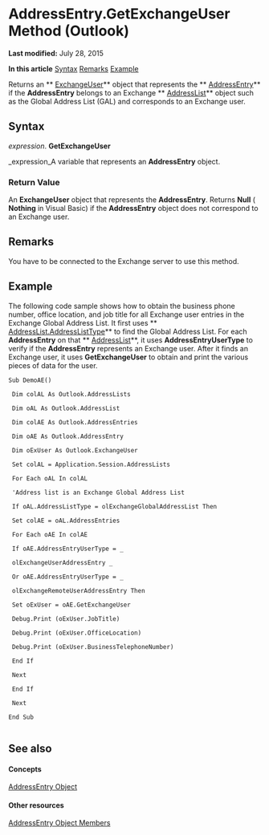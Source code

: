 
# AddressEntry.GetExchangeUser Method (Outlook)

 **Last modified:** July 28, 2015

 **In this article**
 [Syntax](#sectionSection0)
 [Remarks](#sectionSection1)
 [Example](#sectionSection2)


Returns an  ** [ExchangeUser](6ec117d1-7fdb-aa36-b567-1242f8238df0.md)** object that represents the ** [AddressEntry](d4a0a85e-8bab-bc56-57bc-d70c3c570c8e.md)** if the **AddressEntry** belongs to an Exchange ** [AddressList](84611afe-48b1-185b-df4b-0f004e7436ff.md)** object such as the Global Address List (GAL) and corresponds to an Exchange user.


## Syntax
<a name="sectionSection0"> </a>

 _expression_. **GetExchangeUser**

 _expression_A variable that represents an  **AddressEntry** object.


### Return Value

An  **ExchangeUser** object that represents the **AddressEntry**. Returns  **Null** ( **Nothing** in Visual Basic) if the **AddressEntry** object does not correspond to an Exchange user.


## Remarks
<a name="sectionSection1"> </a>

 You have to be connected to the Exchange server to use this method.


## Example
<a name="sectionSection2"> </a>

The following code sample shows how to obtain the business phone number, office location, and job title for all Exchange user entries in the Exchange Global Address List. It first uses  ** [AddressList.AddressListType](3a62cdec-3d8d-3bcf-b2c3-f9dd496fd6e0.md)** to find the Global Address List. For each **AddressEntry** on that ** [AddressList](84611afe-48b1-185b-df4b-0f004e7436ff.md)**, it uses  **AddressEntryUserType** to verify if the **AddressEntry** represents an Exchange user. After it finds an Exchange user, it uses **GetExchangeUser** to obtain and print the various pieces of data for the user.


```
Sub DemoAE() 
 
 Dim colAL As Outlook.AddressLists 
 
 Dim oAL As Outlook.AddressList 
 
 Dim colAE As Outlook.AddressEntries 
 
 Dim oAE As Outlook.AddressEntry 
 
 Dim oExUser As Outlook.ExchangeUser 
 
 Set colAL = Application.Session.AddressLists 
 
 For Each oAL In colAL 
 
 'Address list is an Exchange Global Address List 
 
 If oAL.AddressListType = olExchangeGlobalAddressList Then 
 
 Set colAE = oAL.AddressEntries 
 
 For Each oAE In colAE 
 
 If oAE.AddressEntryUserType = _ 
 
 olExchangeUserAddressEntry _ 
 
 Or oAE.AddressEntryUserType = _ 
 
 olExchangeRemoteUserAddressEntry Then 
 
 Set oExUser = oAE.GetExchangeUser 
 
 Debug.Print (oExUser.JobTitle) 
 
 Debug.Print (oExUser.OfficeLocation) 
 
 Debug.Print (oExUser.BusinessTelephoneNumber) 
 
 End If 
 
 Next 
 
 End If 
 
 Next 
 
End Sub 
 

```


## See also
<a name="sectionSection2"> </a>


#### Concepts


 [AddressEntry Object](d4a0a85e-8bab-bc56-57bc-d70c3c570c8e.md)
#### Other resources


 [AddressEntry Object Members](74c88069-aec4-952b-556f-03873fbb488b.md)
